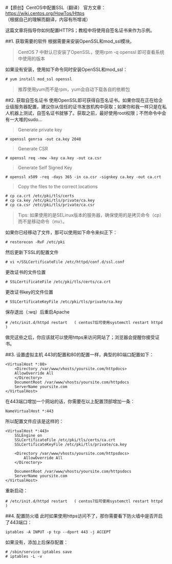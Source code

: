 #【原创】CentOS中配置SSL（翻译）
官方文章：https://wiki.centos.org/HowTos/Https<br>
（根据自己的理解而翻译，内容有所增减）

这篇文章将指导你如何配置HTTPS；教程中将使用自签名证书来作为示例。

##1. 获取需要的软件
根据需要来安装OpenSSL和mod_ssl模块。

>CentOS 7 中默认已安装了OpenSSL，使用rpm -q openssl 即可查看系统中使用的版本

如果没有安装，使用如下命令同时安装OpenSSL和mod_ssl：

	# yum install mod_ssl openssl
>推荐使用yum而不是rpm，yum会自动下载各自的依赖包

##2. 获取自签名证书
使用OpenSSL即可获得自签名证书。如果你现在正在给企业级服务器配置，建议你从信任的证书发放机构中获取；如果你和我一样只是在私人机器上测试，自签名证书就够了。获取之前，最好使用root权限；不然命令中会有一大堆的sudo...

> Generate private key 

	# openssl genrsa -out ca.key 2048
> Generate CSR

	# openssl req -new -key ca.key -out ca.csr
> Generate Self Signed Key

	# openssl x509 -req -days 365 -in ca.csr -signkey ca.key -out ca.crt
> Copy the files to the correct locations

	# cp ca.crt /etc/pki/tls/certs
	# cp ca.key /etc/pki/tls/private/ca.key
	# cp ca.csr /etc/pki/tls/private/ca.csr
> Tips: 如果使用的是SELinux版本的服务器，确保使用的是拷贝命令（cp）而不是移动命令（mv）。

如果你已经移动了文件，那可以使用如下命令来纠正下：

	# restorecon -RvF /etc/pki
然后更新下SSL的配置文件

	# vi +/SSLCertificateFile /etc/httpd/conf.d/ssl.conf
更改证书的文件位置

	# SSLCertificateFile /etc/pki/tls/certs/ca.crt
更改证书key的文件位置

	# SSLCertificateKeyFile /etc/pki/tls/private/ca.key
保存退出（:wq）后重启Apache

	# /etc/init.d/httpd restart   ( centos7后可使用systemctl restart httpd )
做完这些之后，你应该就可以使用https来访问网站了；浏览器会提醒你接受证书。

##3. 设置虚拟主机
443的配置和80的配置一样，典型的80端口配置如下：

	<VirtualHost *:80>
        <Directory /var/www/vhosts/yoursite.com/httpdocs>
        AllowOverride All
        </Directory>
        DocumentRoot /var/www/vhosts/yoursite.com/httpdocs
        ServerName yoursite.com
	</VirtualHost>

在443端口增加一个网站的话，你需要在以上配置顶部增加一条：

	NameVirtualHost *:443

所以配置文件应该是这样的：

	<VirtualHost *:443>
        SSLEngine on
        SSLCertificateFile /etc/pki/tls/certs/ca.crt
        SSLCertificateKeyFile /etc/pki/tls/private/ca.key
        
        <Directory /var/www/vhosts/yoursite.com/httpsdocs>
        	AllowOverride All
        </Directory>
        
        DocumentRoot /var/www/vhosts/yoursite.com/httpsdocs
        ServerName yoursite.com
	</VirtualHost>
重新启动：

	# /etc/init.d/httpd restart   ( centos7后可使用systemctl restart httpd )

##4. 配置防火墙
此时如果使用https访问不了，那你需要看下防火墙中是否开启了443端口：

	iptables -A INPUT -p tcp --dport 443 -j ACCEPT
如果没有，添加上后保存配置：	
	
	# /sbin/service iptables save
	# iptables -L -v
